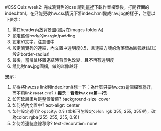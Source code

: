 #CSS Quiz week2: 完成瀏覽列的css
請到[這裡](https://www.dropbox.com/sh/syjgzmrq214hyfj/AADTG-mErrj7MRdjo8jaMjAxa?dl=0)下載作業檔案後，打開裡面的index.html，在只能更改hw.css情況下將index.html變成nav.jpg的樣子，注意以下要求：

1. 需在header內放背景圖(照片在images folder內)  
2. 設定整個body的margin/padding  
3. 設定h1文字，注意置中  
4. 設定瀏覽列的連結，內文置中透明度0.5，且連結方塊的角落皆為圓弧狀(試試設定border-radius)  
5. 最後，當滑鼠移置連結時背景色改變，且不再有透明度  
6. 請比對nav.jpg圖檔，做的越像越好

__提示：__  
1. 記得將hw.css link到index.html(想一下：為什麼只要hw.css這個檔案就好，而不用link reset.css? / **提示：看看hw.css第一行**)  
2. 如何延展圖片是整個螢幕? background-size: cover  
3. 如何將內文置中? text-align: center  
4. 如何設定透明? opacity: 0.9 (或者可在設定color: rgb(255, 255, 255)時，改為color: rgba(255, 255, 255, 0.9))  
5. 如何將連結底線移除? text-decoration: none  